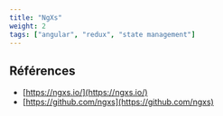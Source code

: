 ```yaml
---
title: "NgXs"
weight: 2
tags: ["angular", "redux", "state management"]
---
```


## Références

- [https://ngxs.io/](https://ngxs.io/)
- [https://github.com/ngxs](https://github.com/ngxs)
